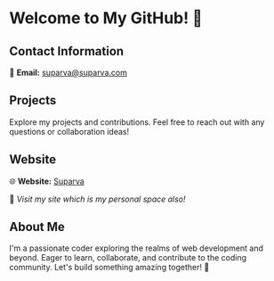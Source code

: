 # Welcome to My GitHub! 👋

## Contact Information
📧 **Email:** [suparva@suparva.com](mailto:suparva@suparva.com)

## Projects
Explore my projects and contributions. Feel free to reach out with any questions or collaboration ideas!

## Website
🌐 **Website:** [Suparva](https://suparva.com)

🚧 *Visit my site which is my personal space also!*

## About Me
I'm a passionate coder exploring the realms of web development and beyond. Eager to learn, collaborate, and contribute to the coding community. Let's build something amazing together! 🚀
